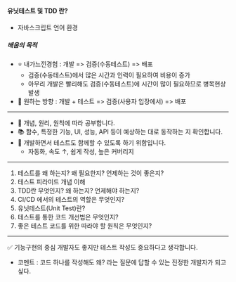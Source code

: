 #### 유닛테스트 및 TDD 란?

- 자바스크립트 언어 환경

##### 배움의 목적

- ⭐️ 내가느낀경험 : 개발 => 검증(수동테스트) => 배포
  - 검증(수동테스트)에서 많은 시간과 인력이 필요하여 비용이 증가
  - 아무리 개발은 빨리해도 검증(수동테스트)에 시간이 많이 필요하므로 병목현상 발생
- 🍭 원하는 방향 : 개발 + 테스트 => 검증(사용자 입장에서) => 배포

---

- 📌 개념, 원리, 원칙에 따라 공부합니다.
- 📚 함수, 특정한 기능, UI, 성능, API 등이 예상하는 대로 동작하는 지 확인합니다.
- 📕 개발하면서 테스트도 함께할 수 있도록 하기 위함입니다.
  - 자동화, 속도 ↑, 쉽게 작성, 높은 커버리지

---

1. 테스트를 왜 하는지? 왜 필요한지? 언제하는 것이 좋은지?
2. 테스트 피라미드 개념 이해
3. TDD란 무엇인지? 왜 하는지? 언제해야 하는지?
4. CI/CD 에서의 테스트의 역할은 무엇인지?
5. 유닛테스트(Unit Test)란?
6. 테스트를 통한 코드 개선법은 무엇인지?
7. 좋은 테스트 코드를 위한 따라야 할 원칙은 무엇인지?

---

✅ 기능구현의 중심 개발자도 좋지만 테스트 작성도 중요하다고 생각합니다.

- 코멘트 : 코드 하나를 작성해도 왜? 라는 질문에 답할 수 있는 진정한 개발자가 되고 싶다.
